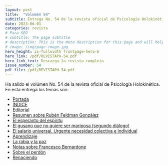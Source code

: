 ```yaml
---
layout: post
title:  "Volumen 54"
subtitle: Entrega No. 54 de la revista oficial de Psicología Holokinética
date: 2023-06-01
categories: revista
# Para SEO
# subtitle: The page subtitle
# description: This is the meta description for this page and will help it appear in search engines
# image: /img/page-image.jpg
hero_height: is-fullwidth frontpage-hero-6
hero_link: /pdf/REVISTAPH-54.pdf
hero_link_text: Descarga la revista completa
issue_number: 54
pdf_file: /pdf/REVISTAPH-54.pdf
---
```


Ha salido el volúmen No. 54 de la revista oficial de Psicología Holokinética. 
En esta entrega los temas son:


- [Portada](/pdf/REVISTAPH-54.pdf#page=1)
- [ÍNDICE](/pdf/REVISTAPH-54.pdf#page=3)
- [Editorial](/pdf/REVISTAPH-54.pdf#page=4)
- [Resumen sobre Rubén Feldman González](/pdf/REVISTAPH-54.pdf#page=5)
- [El esperanto del espíritu](/pdf/REVISTAPH-54.pdf#page=7)
- [El gusano que no quiere ser mariposa (segundo diálogo)](/pdf/REVISTAPH-54.pdf#page=11)
- [El salario universal. Urgente necesidad colectiva e individual](/pdf/REVISTAPH-54.pdf#page=24)
- [Aprendizaje](/pdf/REVISTAPH-54.pdf#page=25)
- [La rabia y la paz](/pdf/REVISTAPH-54.pdf#page=27)
- [Notas sobre Francesco Bernardone](/pdf/REVISTAPH-54.pdf#page=30)
- [Sobre el perdón](/pdf/REVISTAPH-54.pdf#page=40)
- [Renaciendo](/pdf/REVISTAPH-54.pdf#page=41)

